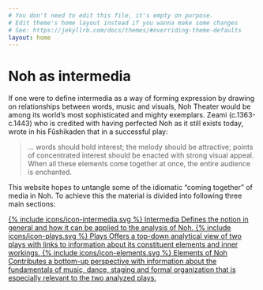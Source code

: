 ```yaml
---
# You don't need to edit this file, it's empty on purpose.
# Edit theme's home layout instead if you wanna make some changes
# See: https://jekyllrb.com/docs/themes/#overriding-theme-defaults
layout: home
---
```


<div class="home__image" style="background-image: url('/assets/images/tatsu-side.jpg');"></div>

<div class="home__content">
  <div class="wrapper">
    <h1>Noh as intermedia</h1>
    <p>If one were to define intermedia as a way of forming expression by drawing on relationships between words, music and visuals, Noh Theater would be among its world’s most sophisticated and mighty exemplars. Zeami (c.1363-c.1443) who is credited with having perfected Noh as it still exists today, wrote in his Fûshikaden that in a successful play:</p> 
    <blockquote>
      <p class="blockquote__paragraph">… words should hold interest; the melody should be attractive; points of concentrated interest should be enacted with strong visual appeal. When all these elements come together at once, the entire audience is enchanted.</p> 
    </blockquote>
    <p>This website hopes to untangle some of the idiomatic “coming together” of media in Noh.  To achieve this the material is divided into following three main sections:</p>
    <div class="cards-container">
      <a href="/about-intermedia/" class="card">
        <span class="card__header">
          <span class="card__image" style="background-image: url('https://i.pinimg.com/originals/11/dd/dd/11dddd3819c2dea16a4074d375a1c58b.jpg')"></span>
          <span class="card__icon">{% include icons/icon-intermedia.svg %}</span>
        </span>
        <span class="card__content">
          <span class="card__title">Intermedia</span>
          <span class="card__description">Defines the notion in general and how it can be applied to the analysis of Noh.</span>
        </span>
      </a>
      <a href="/plays/" class="card">
        <span class="card__header">
          <span class="card__image" style="background-image: url('https://i.pinimg.com/originals/11/dd/dd/11dddd3819c2dea16a4074d375a1c58b.jpg')"></span>
          <span class="card__icon">{% include icons/icon-plays.svg %}</span>
        </span>
        <span class="card__content">
          <span class="card__title">Plays</span>
          <span class="card__description">Offers a top-down analytical view of two plays with links to information about its constituent elements and inner workings.</span>
        </span>
      </a>
      <a href="/elements-of-noh/" class="card">
        <span class="card__header">
          <span class="card__image" style="background-image: url('https://i.pinimg.com/originals/11/dd/dd/11dddd3819c2dea16a4074d375a1c58b.jpg')"></span>
          <span class="card__icon">{% include icons/icon-elements.svg %}</span>
        </span>
        <span class="card__content">
          <span class="card__title">Elements of Noh</span>
          <span class="card__description">Contributes a bottom-up perspective with information about the fundamentals of music, dance, staging and formal organization that is especially relevant to the two analyzed plays.</span>
        </span>
      </a>
    </div>
  </div>
</div>



